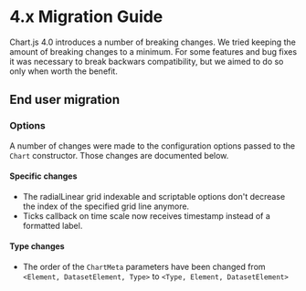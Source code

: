 # 4.x Migration Guide

Chart.js 4.0 introduces a number of breaking changes. We tried keeping the amount of breaking changes to a minimum. For some features and bug fixes it was necessary to break backwars compatibility, but we aimed to do so only when worth the benefit.

## End user migration

### Options

A number of changes were made to the configuration options passed to the `Chart` constructor. Those changes are documented below.

#### Specific changes

* The radialLinear grid indexable and scriptable options don't decrease the index of the specified grid line anymore.
* Ticks callback on time scale now receives timestamp instead of a formatted label.

#### Type changes
* The order of the `ChartMeta` parameters have been changed from `<Element, DatasetElement, Type>` to `<Type, Element, DatasetElement>`
